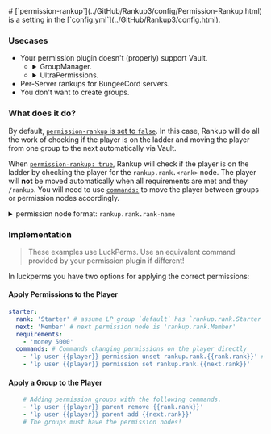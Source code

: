 <meta name="description" content="Primer and Tutorial for Permission-Rankup!">
<meta name="keywords" content="Rankup, Minecraft, Plugin, Spigot, Prestige">
# [`permission-rankup`](../GitHub/Rankup3/config/Permission-Rankup.html) is a setting in the [`config.yml`](../GitHub/Rankup3/config.html).

### Usecases
- Your permission plugin doesn't (properly) support Vault. 
  - <details><summary>GroupManager.</summary><p>GroupManager doesn't properly support Vault.</p></details>
  - <details><summary>UltraPermissions.</summary><p>UltraPermissions doesn't properly support Vault.</p></details>
- Per-Server rankups for BungeeCord servers.
- You don't want to create groups.

### What does it do?
By default, [`permission-rankup` is set to `false`](../GitHub/Rankup3/config/Permission-Rankup.html). In this case, Rankup will do all the work of checking if the player is on the ladder and moving the player from one group to the next automatically via Vault.

When [`permission-rankup: true`](../GitHub/Rankup3/config/Permission-Rankup.html), Rankup will check if the player is on the ladder by checking the player for the `rankup.rank.<rank>` node. The player will **not** be moved automatically when all requirements are met and they `/rankup`. You will need to use [`commands:`](../Rankups-and-Prestiges/How-to-Rankups.yml.md#1-commands) to move the player between groups or permission nodes accordingly.

<details>
	<summary>permission node format: <code>rankup.rank.rank-name</code></summary>
	Example:
	<br>
	<code>rank: Member</code>
	<br>
	permission node: <code>rankup.rank.Member</code>
</details>

### Implementation
> These examples use LuckPerms. Use an equivalent command provided by your permission plugin if different!

In luckperms you have two options for applying the correct permissions:

#### Apply Permissions to the Player
```yaml
starter:
  rank: 'Starter' # assume LP group `default` has `rankup.rank.Starter`
  next: 'Member' # next permission node is 'rankup.rank.Member'
  requirements:
    - 'money 5000'
  commands: # Commands changing permissions on the player directly
    - 'lp user {{player}} permission unset rankup.rank.{{rank.rank}}' # Add extra parameters, this command is universal.
    - 'lp user {{player}} permission set rankup.rank.{{next.rank}}'
```
#### Apply a Group to the Player
```yaml
    # Adding permission groups with the following commands.
    - 'lp user {{player}} parent remove {{rank.rank}}'
    - 'lp user {{player}} parent add {{next.rank}}'
    # The groups must have the permission nodes!
```
